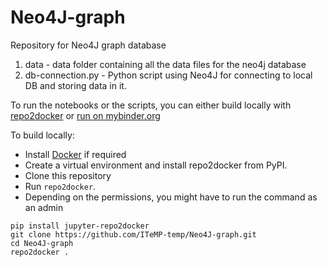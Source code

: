 # Neo4J-graph
Repository for Neo4J graph database

1. data - data folder containing all the data files for the neo4j database
1. db-connection.py - Python script using Neo4J for connecting to local DB and storing data in it.

To run the notebooks or the scripts, you can either build locally with [repo2docker](https://repo2docker.readthedocs.io/) or [run on mybinder.org](https://mybinder.org/v2/gh/ITeMP-temp/Neo4J-graph/main?filepath=notebooks)

To build locally:

 * Install [Docker](https://www.docker.com/) if required
 * Create a virtual environment and install repo2docker from PyPI.
 * Clone this repository
 * Run ``repo2docker``. 
 * Depending on the permissions, you might have to run the command as an admin


```
pip install jupyter-repo2docker
git clone https://github.com/ITeMP-temp/Neo4J-graph.git
cd Neo4J-graph
repo2docker .
```
